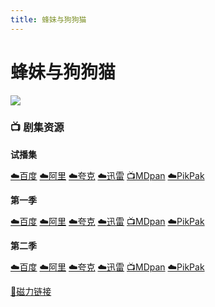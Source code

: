 ```yaml
---
title: 蜂妹与狗狗猫
---
```


# 蜂妹与狗狗猫
![](/image/蜂妹与狗狗猫.webp)

### 📺 剧集资源

**试播集** <Badge type="tip" text="Phuckq" />

[☁️百度](https://pan.baidu.com/s/1wXzCVSJOOGMAwt9ixet8Rw?pwd=rsah)  [☁️阿里](https://www.aliyundrive.com/s/c5rqp6sWSdK)  [☁️夸克](https://pan.quark.cn/s/4f8f5fe910b8)  [☁️迅雷](https://pan.xunlei.com/s/VNnhB_xcINhdSmIIz38Z_JDLA1?pwd=wjd2)  [📺MDpan](https://pan.mdsub.top/%E8%9C%82%E5%A6%B9%E4%B8%8E%E7%8B%97%E7%8B%97%E7%8C%AB)  [☁️PikPak](https://mypikpak.com/s/VNmWN_BpsPjxsUpBYi0g8MM4o1)

**第一季** <Badge type="tip" text="Phuckq" />

[☁️百度](https://pan.baidu.com/s/1-uYsRmePLrxfrCLC4c4n-g?pwd=7dje)  [☁️阿里](https://www.aliyundrive.com/s/c5rqp6sWSdK)  [☁️夸克](https://pan.quark.cn/s/4f8f5fe910b8)  [☁️迅雷](https://pan.xunlei.com/s/VNnhBPMCtf_M1XzF6gLTi3fzA1?pwd=bjrk)  [📺MDpan](https://pan.mdsub.top/%E8%9C%82%E5%A6%B9%E4%B8%8E%E7%8B%97%E7%8B%97%E7%8C%AB)  [☁️PikPak](https://mypikpak.com/s/VNmWN_BpsPjxsUpBYi0g8MM4o1)

**第二季** <Badge type="tip" text="NF官方中字" />

[☁️百度](https://pan.baidu.com/s/11KLbTpjhBcq038RSkDsGrw?pwd=m4xa)  [☁️阿里](https://www.aliyundrive.com/s/c5rqp6sWSdK)  [☁️夸克](https://pan.quark.cn/s/4f8f5fe910b8)  [☁️迅雷](https://pan.xunlei.com/s/VNnhBXK_3O9ZSKVEbPuSnJ48A1?pwd=74yd)  [📺MDpan](https://pan.mdsub.top/%E8%9C%82%E5%A6%B9%E4%B8%8E%E7%8B%97%E7%8B%97%E7%8C%AB)  [☁️PikPak](https://mypikpak.com/s/VNmWN_BpsPjxsUpBYi0g8MM4o1)

[🧲磁力链接](magnet:?xt=urn:btih:049b4e319b44a332616626c2fe5855c136e5cb0b)